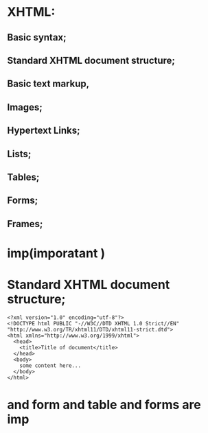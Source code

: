 # XHTML:

## Basic syntax;

## Standard XHTML document structure;

## Basic text markup,

## Images;

## Hypertext Links;

## Lists;

## Tables;

## Forms;

## Frames;


# imp(imporatant )

# Standard XHTML document structure;
```xhtml
<?xml version="1.0" encoding="utf-8"?>
<!DOCTYPE html PUBLIC "-//W3C//DTD XHTML 1.0 Strict//EN" "http://www.w3.org/TR/xhtml11/DTD/xhtml11-strict.dtd">
<html xmlns="http://www.w3.org/1999/xhtml">
  <head>
    <title>Title of document</title>
  </head>
  <body>
    some content here...
  </body>
</html>
```

# and form and table and forms  are imp 

